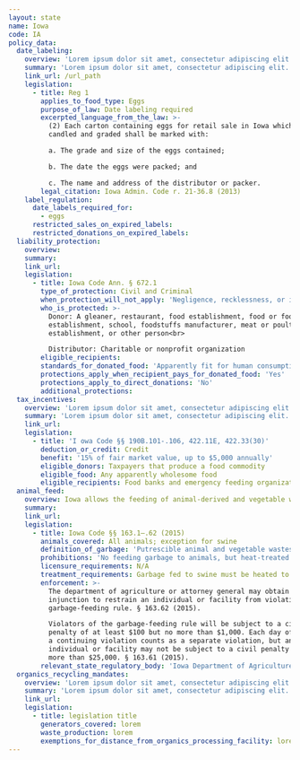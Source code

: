 ```yaml
---
layout: state
name: Iowa
code: IA
policy_data:
  date_labeling:
    overview: 'Lorem ipsum dolor sit amet, consectetur adipiscing elit. Curabitur tellus mi, consequat at laoreet eget, vestibulum nec dolor. Vivamus volutpat quam ac quam bibendum rutrum.'
    summary: 'Lorem ipsum dolor sit amet, consectetur adipiscing elit. Curabitur tellus mi, consequat at laoreet eget, vestibulum nec dolor. Vivamus volutpat quam ac quam bibendum rutrum.'
    link_url: /url_path
    legislation:
      - title: Reg 1
        applies_to_food_type: Eggs
        purpose_of_law: Date labeling required
        excerpted_language_from_the_law: >-
          (2) Each carton containing eggs for retail sale in Iowa which have been
          candled and graded shall be marked with:

          a. The grade and size of the eggs contained;

          b. The date the eggs were packed; and

          c. The name and address of the distributor or packer.
        legal_citation: Iowa Admin. Code r. 21-36.8 (2013)
    label_regulation:
      date_labels_required_for:
        - eggs
      restricted_sales_on_expired_labels:
      restricted_donations_on_expired_labels:
  liability_protection:
    overview:
    summary:
    link_url:
    legislation:
      - title: Iowa Code Ann. § 672.1
        type_of_protection: Civil and Criminal
        when_protection_will_not_apply: 'Negligence, recklessness, or intentional misconduct, or if the donor or nonprofit had actual or constructive knowledge that the food was contaminated or harmful to health'
        who_is_protected: >-
          Donor: A gleaner, restaurant, food establishment, food or food services
          establishment, school, foodstuffs manufacturer, meat or poultry
          establishment, or other person<br>

          Distributor: Charitable or nonprofit organization
        eligible_recipients:
        standards_for_donated_food: 'Apparently fit for human consumption; includes food not readily marketable due to appearance, freshness, grade, or surplus but not defective canned goods'
        protections_apply_when_recipient_pays_for_donated_food: 'Yes'
        protections_apply_to_direct_donations: 'No'
        additional_protections:
  tax_incentives:
    overview: 'Lorem ipsum dolor sit amet, consectetur adipiscing elit. Curabitur tellus mi, consequat at laoreet eget, vestibulum nec dolor. Vivamus volutpat quam ac quam bibendum rutrum.'
    summary: 'Lorem ipsum dolor sit amet, consectetur adipiscing elit. Curabitur tellus mi, consequat at laoreet eget, vestibulum nec dolor. Vivamus volutpat quam ac quam bibendum rutrum.'
    link_url:
    legislation:
      - title: 'I owa Code §§ 190B.101-.106, 422.11E, 422.33(30)'
        deduction_or_credit: Credit
        benefit: '15% of fair market value, up to $5,000 annually'
        eligible_donors: Taxpayers that produce a food commodity
        eligible_food: Any apparently wholesome food
        eligible_recipients: Food banks and emergency feeding organizations
  animal_feed:
    overview: Iowa allows the feeding of animal-derived and vegetable waste to swine provided that it has been properly heat-treated. Individuals may feed household garbage to their own swine without heat-treating it.
    summary:
    link_url:
    legislation:
      - title: Iowa Code §§ 163.1–.62 (2015)
        animals_covered: All animals; exception for swine
        definition_of_garbage: 'Putrescible animal and vegetable wastes resulting from the handling, preparation, cooking, and consumption of foods, including animal carcasses or parts. “Garbage” includes all waste material, byproducts of a kitchen, restaurant, hotel, or slaughterhouse, every refuse accumulation of animal, fruit, or vegetable matter, liquids or otherwise, or grain not consumed, that is collected from hog sales pen floors in public stockyards. Animals or parts of animals, which are processed by slaughterhouses or rendering establishments, and which as part of the processing are heated to not less than 212 degrees Fahrenheit for thirty minutes, are not garbage for purposes of this chapter. § 163.26 (2015).'
        prohibitions: 'No feeding garbage to animals, but heat-treated garbage may be fed to swine and individuals may feed untreated household garbage to their own swine. §§ 163.26–.27 (2015).'
        licensure_requirements: N/A
        treatment_requirements: Garbage fed to swine must be heated to at least 212 degrees Fahrenheit for 30 minutes. § 163.26 (2015).
        enforcement: >-
          The department of agriculture or attorney general may obtain an
          injunction to restrain an individual or facility from violating the
          garbage-feeding rule. § 163.62 (2015).

          Violators of the garbage-feeding rule will be subject to a civil
          penalty of at least $100 but no more than $1,000. Each day of
          a continuing violation counts as a separate violation, but an
          individual or facility may not be subject to a civil penalty totaling
          more than $25,000. § 163.61 (2015).
        relevant_state_regulatory_body: 'Iowa Department of Agriculture & Land Stewardship (§ 163.1 (2015)), <a href="http://www.iowaagriculture.gov/" target="_blank">http://www.iowaagriculture.gov/</a>.'
  organics_recycling_mandates:
    overview: 'Lorem ipsum dolor sit amet, consectetur adipiscing elit. Curabitur tellus mi, consequat at laoreet eget, vestibulum nec dolor. Vivamus volutpat quam ac quam bibendum rutrum.'
    summary: 'Lorem ipsum dolor sit amet, consectetur adipiscing elit. Curabitur tellus mi, consequat at laoreet eget, vestibulum nec dolor. Vivamus volutpat quam ac quam bibendum rutrum.'
    link_url:
    legislation:
      - title: legislation title
        generators_covered: lorem
        waste_production: lorem
        exemptions_for_distance_from_organics_processing_facility: lorem
---
```

